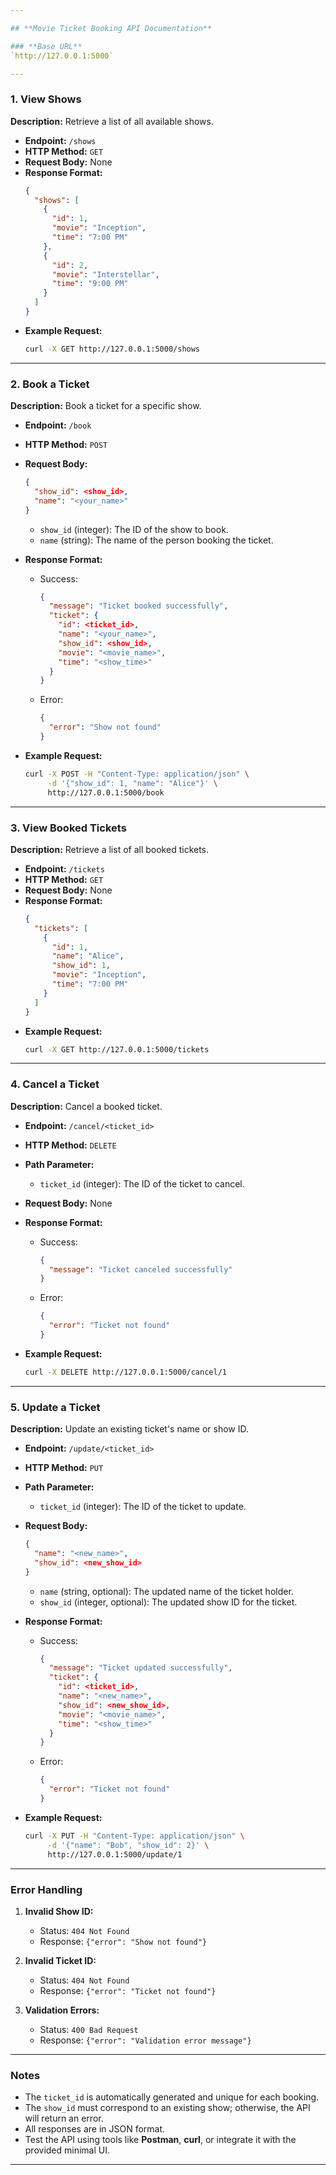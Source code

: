 ```yaml
---

## **Movie Ticket Booking API Documentation**

### **Base URL**
`http://127.0.0.1:5000`

---
```


### **1. View Shows**
**Description:** Retrieve a list of all available shows.

- **Endpoint:** `/shows`
- **HTTP Method:** `GET`
- **Request Body:** None
- **Response Format:**
  ```json
  {
    "shows": [
      {
        "id": 1,
        "movie": "Inception",
        "time": "7:00 PM"
      },
      {
        "id": 2,
        "movie": "Interstellar",
        "time": "9:00 PM"
      }
    ]
  }
  ```
- **Example Request:**
  ```bash
  curl -X GET http://127.0.0.1:5000/shows
  ```

---

### **2. Book a Ticket**
**Description:** Book a ticket for a specific show.

- **Endpoint:** `/book`
- **HTTP Method:** `POST`
- **Request Body:**
  ```json
  {
    "show_id": <show_id>,
    "name": "<your_name>"
  }
  ```
  - `show_id` (integer): The ID of the show to book.
  - `name` (string): The name of the person booking the ticket.

- **Response Format:**
  - Success:
    ```json
    {
      "message": "Ticket booked successfully",
      "ticket": {
        "id": <ticket_id>,
        "name": "<your_name>",
        "show_id": <show_id>,
        "movie": "<movie_name>",
        "time": "<show_time>"
      }
    }
    ```
  - Error:
    ```json
    {
      "error": "Show not found"
    }
    ```

- **Example Request:**
  ```bash
  curl -X POST -H "Content-Type: application/json" \
       -d '{"show_id": 1, "name": "Alice"}' \
       http://127.0.0.1:5000/book
  ```

---

### **3. View Booked Tickets**
**Description:** Retrieve a list of all booked tickets.

- **Endpoint:** `/tickets`
- **HTTP Method:** `GET`
- **Request Body:** None
- **Response Format:**
  ```json
  {
    "tickets": [
      {
        "id": 1,
        "name": "Alice",
        "show_id": 1,
        "movie": "Inception",
        "time": "7:00 PM"
      }
    ]
  }
  ```
- **Example Request:**
  ```bash
  curl -X GET http://127.0.0.1:5000/tickets
  ```

---

### **4. Cancel a Ticket**
**Description:** Cancel a booked ticket.

- **Endpoint:** `/cancel/<ticket_id>`
- **HTTP Method:** `DELETE`
- **Path Parameter:**
  - `ticket_id` (integer): The ID of the ticket to cancel.
- **Request Body:** None
- **Response Format:**
  - Success:
    ```json
    {
      "message": "Ticket canceled successfully"
    }
    ```
  - Error:
    ```json
    {
      "error": "Ticket not found"
    }
    ```

- **Example Request:**
  ```bash
  curl -X DELETE http://127.0.0.1:5000/cancel/1
  ```

---

### **5. Update a Ticket**
**Description:** Update an existing ticket's name or show ID.

- **Endpoint:** `/update/<ticket_id>`
- **HTTP Method:** `PUT`
- **Path Parameter:**
  - `ticket_id` (integer): The ID of the ticket to update.
- **Request Body:**
  ```json
  {
    "name": "<new_name>",
    "show_id": <new_show_id>
  }
  ```
  - `name` (string, optional): The updated name of the ticket holder.
  - `show_id` (integer, optional): The updated show ID for the ticket.

- **Response Format:**
  - Success:
    ```json
    {
      "message": "Ticket updated successfully",
      "ticket": {
        "id": <ticket_id>,
        "name": "<new_name>",
        "show_id": <new_show_id>,
        "movie": "<movie_name>",
        "time": "<show_time>"
      }
    }
    ```
  - Error:
    ```json
    {
      "error": "Ticket not found"
    }
    ```

- **Example Request:**
  ```bash
  curl -X PUT -H "Content-Type: application/json" \
       -d '{"name": "Bob", "show_id": 2}' \
       http://127.0.0.1:5000/update/1
  ```

---

### Error Handling
1. **Invalid Show ID:**
   - Status: `404 Not Found`
   - Response: `{"error": "Show not found"}`

2. **Invalid Ticket ID:**
   - Status: `404 Not Found`
   - Response: `{"error": "Ticket not found"}`

3. **Validation Errors:**
   - Status: `400 Bad Request`
   - Response: `{"error": "Validation error message"}`

---

### Notes
- The `ticket_id` is automatically generated and unique for each booking.
- The `show_id` must correspond to an existing show; otherwise, the API will return an error.
- All responses are in JSON format.
- Test the API using tools like **Postman**, **curl**, or integrate it with the provided minimal UI.

---
